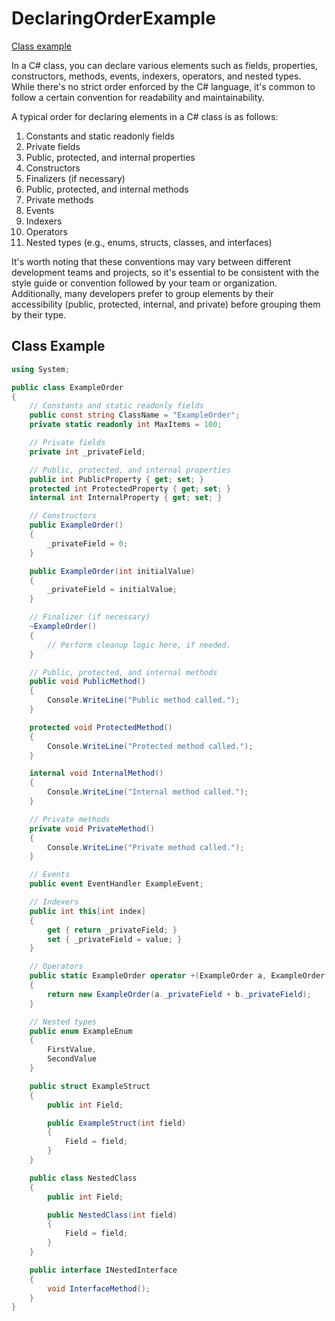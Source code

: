 # DeclaringOrderExample

[Class example](#class-example)

In a C# class, you can declare various elements such as fields, properties, constructors, methods, events, indexers, operators, and nested types.
While there's no strict order enforced by the C# language, it's common to follow a certain convention for readability and maintainability.

A typical order for declaring elements in a C# class is as follows:

1. Constants and static readonly fields
2. Private fields
3. Public, protected, and internal properties
4. Constructors
5. Finalizers (if necessary)
6. Public, protected, and internal methods
7. Private methods
8. Events
9. Indexers
10. Operators
11. Nested types (e.g., enums, structs, classes, and interfaces)

It's worth noting that these conventions may vary between different development teams and projects, so it's essential to be consistent with the style guide or convention followed by your team or organization.
Additionally, many developers prefer to group elements by their accessibility (public, protected, internal, and private) before grouping them by their type.

## Class Example

```csharp
using System;

public class ExampleOrder
{
    // Constants and static readonly fields
    public const string ClassName = "ExampleOrder";
    private static readonly int MaxItems = 100;

    // Private fields
    private int _privateField;

    // Public, protected, and internal properties
    public int PublicProperty { get; set; }
    protected int ProtectedProperty { get; set; }
    internal int InternalProperty { get; set; }

    // Constructors
    public ExampleOrder()
    {
        _privateField = 0;
    }

    public ExampleOrder(int initialValue)
    {
        _privateField = initialValue;
    }

    // Finalizer (if necessary)
    ~ExampleOrder()
    {
        // Perform cleanup logic here, if needed.
    }

    // Public, protected, and internal methods
    public void PublicMethod()
    {
        Console.WriteLine("Public method called.");
    }

    protected void ProtectedMethod()
    {
        Console.WriteLine("Protected method called.");
    }

    internal void InternalMethod()
    {
        Console.WriteLine("Internal method called.");
    }

    // Private methods
    private void PrivateMethod()
    {
        Console.WriteLine("Private method called.");
    }

    // Events
    public event EventHandler ExampleEvent;

    // Indexers
    public int this[int index]
    {
        get { return _privateField; }
        set { _privateField = value; }
    }

    // Operators
    public static ExampleOrder operator +(ExampleOrder a, ExampleOrder b)
    {
        return new ExampleOrder(a._privateField + b._privateField);
    }

    // Nested types
    public enum ExampleEnum
    {
        FirstValue,
        SecondValue
    }

    public struct ExampleStruct
    {
        public int Field;

        public ExampleStruct(int field)
        {
            Field = field;
        }
    }

    public class NestedClass
    {
        public int Field;

        public NestedClass(int field)
        {
            Field = field;
        }
    }

    public interface INestedInterface
    {
        void InterfaceMethod();
    }
}
```

